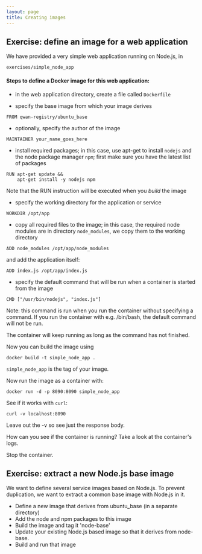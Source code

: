 ```yaml
---
layout: page
title: Creating images
---
```


## Exercise: define an image for a web application

We have provided a very simple web application running on Node.js, in

```
exercises/simple_node_app
```

#### Steps to define a Docker image for this web application:

- in the web application directory, create a file called `Dockerfile`

- specify the base image from which your image derives

```
FROM qwan-registry/ubuntu_base
```

- optionally, specify the author of the image

```
MAINTAINER your_name_goes_here
```

- install required packages; in this case, 
use apt-get to install `nodejs` and the node package manager `npm`;
first make sure you have the latest list of packages

```
RUN apt-get update && 
    apt-get install -y nodejs npm
```

Note that the RUN instruction will be executed when you _build_ the image

- specify the working directory for the application or service

```
WORKDIR /opt/app
```

- copy all required files to the image; in this case, the required node
  modules are in directory `node_modules`, we copy them to the working
directory

```
ADD node_modules /opt/app/node_modules
```

and add the application itself:

```
ADD index.js /opt/app/index.js
```

- specify the default command that will be run when a container is started from the
  image

```
CMD ["/usr/bin/nodejs", "index.js"]
```

Note: this command is run when you run the container without specifying
a command. If you run the container with e.g. /bin/bash, the default
command will not be run.

The container will keep running as long as the command has not finished.

Now you can build the image using 

```
docker build -t simple_node_app .
```

`simple_node_app` is the tag of your image.

Now run the image as a container with:

```
docker run -d -p 8090:8090 simple_node_app
```

See if it works with `curl`:

```
curl -v localhost:8090
```

Leave out the -v so see just the response body.

How can you see if the container is running? Take a look at the
container's logs.

Stop the container.

## Exercise: extract a new Node.js base image

We want to define several service images based on Node.js. To prevent
duplication, we want to extract a common base image with Node.js in it.

- Define a new image that derives from ubuntu_base
  (in a separate directory)
- Add the node and npm packages to this image
- Build the image and tag it 'node-base'
- Update your existing Node.js based image so that it derives from
  node-base.
- Build and run that image



